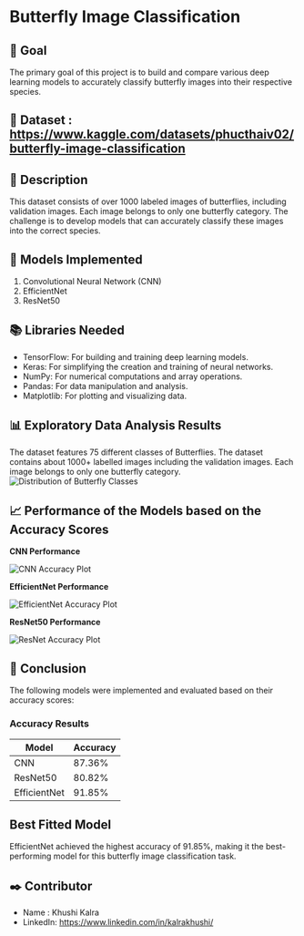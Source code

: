 # **Butterfly Image Classification**

## 🎯 Goal
The primary goal of this project is to build and compare various deep learning models to accurately classify butterfly images into their respective species.

## 🧵 Dataset : https://www.kaggle.com/datasets/phucthaiv02/butterfly-image-classification

## 🧾 Description
This dataset consists of over 1000 labeled images of butterflies, including validation images. Each image belongs to only one butterfly category. The challenge is to develop models that can accurately classify these images into the correct species.

## 🚀 Models Implemented
1. Convolutional Neural Network (CNN)
2. EfficientNet
3. ResNet50

## 📚 Libraries Needed
- TensorFlow: For building and training deep learning models.
- Keras: For simplifying the creation and training of neural networks.
- NumPy: For numerical computations and array operations.
- Pandas: For data manipulation and analysis.
- Matplotlib: For plotting and visualizing data.

## 📊 Exploratory Data Analysis Results
The dataset features 75 different classes of Butterflies. The dataset contains about 1000+ labelled images including the validation images. Each image belongs to only one butterfly category.
![Distribution of Butterfly Classes](https://github.com/user-attachments/assets/b274368f-aa5e-4722-85c1-943339d36373)

## 📈 Performance of the Models based on the Accuracy Scores

**CNN Performance**

![CNN Accuracy Plot](https://github.com/user-attachments/assets/e994354e-6693-4e38-87e6-948de0d1c524)

**EfficientNet Performance**

![EfficientNet Accuracy Plot](https://github.com/user-attachments/assets/0f0027ac-47d8-43f6-b4ba-6d9be0e8e876)

**ResNet50 Performance**

![ResNet Accuracy Plot](https://github.com/user-attachments/assets/60d54f34-bf63-4096-9bc4-01994927715e)

## 📢 Conclusion
The following models were implemented and evaluated based on their accuracy scores:

### Accuracy Results
| Model | Accuracy |
|-------|----------|
| CNN   |  87.36%  |
| ResNet50 | 80.82% |
| EfficientNet | 91.85%  |

## Best Fitted Model
EfficientNet achieved the highest accuracy of 91.85%, making it the best-performing model for this butterfly image classification task.

## ✒️ Contributor
- Name : Khushi Kalra
- LinkedIn: https://www.linkedin.com/in/kalrakhushi/
